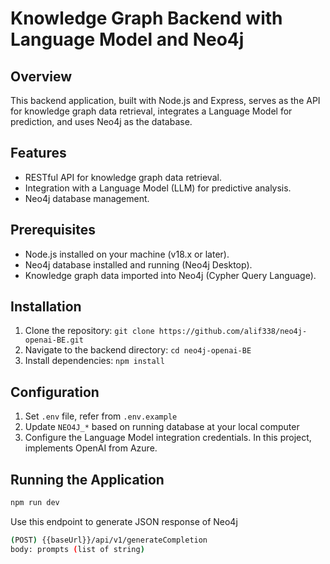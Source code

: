 
# Knowledge Graph Backend with Language Model and Neo4j

## Overview
This backend application, built with Node.js and Express, serves as the API for knowledge graph data retrieval, integrates a Language Model for prediction, and uses Neo4j as the database.

## Features
- RESTful API for knowledge graph data retrieval.
- Integration with a Language Model (LLM) for predictive analysis.
- Neo4j database management.

## Prerequisites
- Node.js installed on your machine (v18.x or later).
- Neo4j database installed and running (Neo4j Desktop).
- Knowledge graph data imported into Neo4j (Cypher Query Language).

## Installation
1. Clone the repository: `git clone https://github.com/alif338/neo4j-openai-BE.git`
2. Navigate to the backend directory: `cd neo4j-openai-BE`
3. Install dependencies: `npm install`

## Configuration
1. Set `.env` file, refer from `.env.example`
2. Update `NEO4J_*` based on running database at your local computer
3. Configure the Language Model integration credentials. In this project, implements OpenAI from Azure.

## Running the Application
```bash
npm run dev
```
Use this endpoint to generate JSON response of Neo4j
```bash
(POST) {{baseUrl}}/api/v1/generateCompletion
body: prompts (list of string)
```
